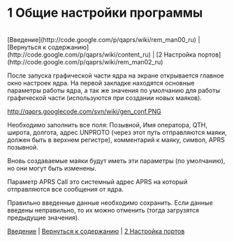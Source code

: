 # 1 Общие настройки программы #
<br />
[Введение](http://code.google.com/p/qaprs/wiki/rem_man00_ru) | [Вернуться к содержанию](http://code.google.com/p/qaprs/wiki/content_ru) | [2 Настройка портов](http://code.google.com/p/qaprs/wiki/rem_man02_ru)

После запуска графической части ядра на экране открывается главное окно настроек ядра.
На первой закладке находятся основные параметры работы ядра, а так же значения по умолчанию для работы графической части (используются при создании новых маяков).

http://qaprs.googlecode.com/svn/wiki/gen_conf.PNG <br />

Необходимо заполнить все поля: Позывной, Имя оператора, QTH, широта, долгота, адрес UNPROTO (через этот путь отправляются маяки, должен быть в верхнем регистре), комментарий к маяку, символ, APRS позывной.

Вновь создаваемые маяки будут иметь эти параметры (по умолчанию), но они могут быть изменены.

Параметр APRS Call это системный адрес APRS на который отправляются все сообщения от ядра.

Правильно введенные данные необходимо сохранить. Если данные введены неправильно, то их можно отменить (тогда загрузятся предыдущие значения).


[Введение](http://code.google.com/p/qaprs/wiki/rem_man00_ru) | [Вернуться к содержанию](http://code.google.com/p/qaprs/wiki/content_ru) | [2 Настройка портов](http://code.google.com/p/qaprs/wiki/rem_man02_ru)